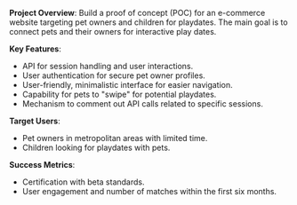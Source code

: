 **Project Overview**:  Build a proof of concept (POC) for an e-commerce website targeting pet owners and children for playdates. The main goal is to connect pets and their owners for interactive play dates.

**Key Features**:
- API for session handling and user interactions.
- User authentication for secure pet owner profiles.
- User-friendly, minimalistic interface for easier navigation.
- Capability for pets to "swipe" for potential playdates.
- Mechanism to comment out API calls related to specific sessions.

**Target Users**:
- Pet owners in metropolitan areas with limited time.
- Children looking for playdates with pets.

**Success Metrics**:
- Certification with beta standards.
- User engagement and number of matches within the first six months.